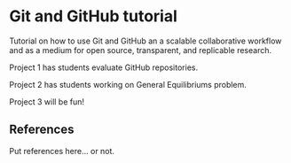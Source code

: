 # Git and GitHub tutorial

Tutorial on how to use Git and GitHub an a scalable collaborative workflow and as a medium for open source, transparent, and replicable research.

Project 1 has students evaluate GitHub repositories.

Project 2 has students working on General Equilibriums problem.

Project 3 will be fun!


## References
Put references here... or not.
